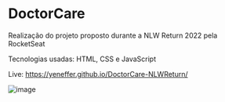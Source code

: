 # DoctorCare 
Realização do projeto proposto durante a NLW Return 2022 pela RocketSeat

Tecnologias usadas: HTML, CSS e JavaScript 

Live: https://yeneffer.github.io/DoctorCare-NLWReturn/

![image](https://user-images.githubusercontent.com/93413166/175795063-4c70c523-4ae6-49bd-be8b-0319e8ba4c44.png)

